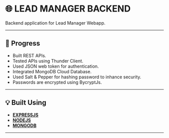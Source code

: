 # 🌐 LEAD MANAGER BACKEND

Backend application for Lead Manager Webapp.

---

## :memo: Progress

- Built REST APIs.
- Tested APIs using Thunder Client.
- Used JSON web token for authentication.
- Integrated MongoDB Cloud Database.
- Used Salt & Pepper for hashing password to inhance security.
- Passwords are encrypted using BycryptJs.


---

## :bulb: Built Using

- [**EXPRESSJS**](https://expressjs.com/)
- [**NODEJS**](https://nodejs.org/en/)
- [**MONGODB**](https://www.mongodb.com/)

---
